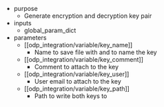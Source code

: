 - purpose
	- Generate encryption and decryption key pair
- inputs
	- global_param_dict
- parameters
	- [[odp_integration/variable/key_name]]
		- Name to save file with and to name the key
	- [[odp_integration/variable/key_comment]]
		- Comment to attach to the key
	- [[odp_integration/variable/key_user]]
		- User email to attach to the key
	- [[odp_integration/variable/key_path]]
		- Path to write both keys to